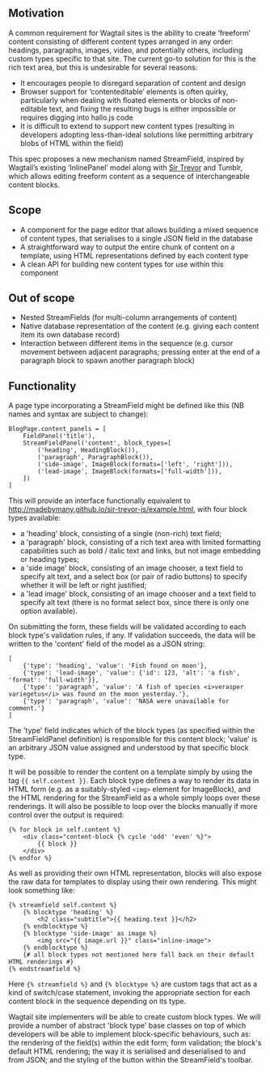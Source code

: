 ## Motivation

A common requirement for Wagtail sites is the ability to create ‘freeform’ content consisting of different content types arranged in any order: headings, paragraphs, images, video, and potentially others, including custom types specific to that site. The current go-to solution for this is the rich text area, but this is undesirable for several reasons:

* It encourages people to disregard separation of content and design
* Browser support for ‘contenteditable’ elements is often quirky, particularly when dealing with floated elements or blocks of non-editable text, and fixing the resulting bugs is either impossible or requires digging into hallo.js code
* It is difficult to extend to support new content types (resulting in developers adopting less-than-ideal solutions like permitting arbitrary blobs of HTML within the field)

This spec proposes a new mechanism named StreamField, inspired by Wagtail’s existing ‘InlinePanel’ model along with [Sir Trevor](http://madebymany.github.io/sir-trevor-js/) and Tumblr, which allows editing freeform content as a sequence of interchangeable content blocks.

## Scope

* A component for the page editor that allows building a mixed sequence of content types, that serialises to a single JSON field in the database
* A straightforward way to output the entire chunk of content on a template, using HTML representations defined by each content type
* A clean API for building new content types for use within this component

## Out of scope

* Nested StreamFields (for multi-column arrangements of content)
* Native database representation of the content (e.g. giving each content item its own database record)
* Interaction between different items in the sequence (e.g. cursor movement between adjacent paragraphs; pressing enter at the end of a paragraph block to spawn another paragraph block)

## Functionality

A page type incorporating a StreamField might be defined like this (NB names and syntax are subject to change):

    BlogPage.content_panels = [
        FieldPanel('title'),
        StreamFieldPanel('content', block_types=[
            ('heading', HeadingBlock()),
            ('paragraph', ParagraphBlock()),
            ('side-image', ImageBlock(formats=['left', 'right'])),
            ('lead-image', ImageBlock(formats=['full-width'])),
        ])
    ]

This will provide an interface functionally equivalent to http://madebymany.github.io/sir-trevor-js/example.html, with four block types available:

* a 'heading' block, consisting of a single (non-rich) text field;
* a 'paragraph' block, consisting of a rich text area with limited formatting capabilities such as bold / italic text and links, but not image embedding or heading types;
* a 'side image' block, consisting of an image chooser, a text field to specify alt text, and a select box (or pair of radio buttons) to specify whether it will be left or right justified;
* a 'lead image' block, consisting of an image chooser and a text field to specify alt text (there is no format select box, since there is only one option available).

On submitting the form, these fields will be validated according to each block type's validation rules, if any. If validation succeeds, the data will be written to the 'content' field of the model as a JSON string:

    [
        {'type': 'heading', 'value': 'Fish found on moon'},
        {'type': 'lead-image', 'value': {'id': 123, 'alt': 'a fish', 'format': 'full-width'}},
        {'type': 'paragraph', 'value': 'A fish of species <i>verasper variegetus</i> was found on the moon yesterday.'},
        {'type': 'paragraph', 'value': 'NASA were unavailable for comment.'}
    ]

The 'type' field indicates which of the block types (as specified within the StreamFieldPanel definition) is responsible for this content block; 'value' is an arbitrary JSON value assigned and understood by that specific block type.

It will be possible to render the content on a template simply by using the tag `{{ self.content }}`. Each block type defines a way to render its data in HTML form (e.g. as a suitably-styled `<img>` element for ImageBlock), and the HTML rendering for the StreamField as a whole simply loops over these renderings. It will also be possible to loop over the blocks manually if more control over the output is required:

    {% for block in self.content %}
        <div class="content-block {% cycle 'odd' 'even' %}">
            {{ block }}
        </div>
    {% endfor %}

As well as providing their own HTML representation, blocks will also expose the raw data for templates to display using their own rendering. This might look something like:

    {% streamfield self.content %}
        {% blocktype 'heading' %}
            <h2 class="subtitle">{{ heading.text }}</h2>
        {% endblocktype %}
        {% blocktype 'side-image' as image %}
            <img src="{{ image.url }}" class="inline-image">
        {% endblocktype %}
        {# all block types not mentioned here fall back on their default HTML renderings #}
    {% endstreamfield %}

Here `{% streamfield %}` and `{% blocktype %}` are custom tags that act as a kind of switch/case statement, invoking the appropriate section for each content block in the sequence depending on its type.

Wagtail site implementers will be able to create custom block types. We will provide a number of abstract 'block type' base classes on top of which developers will be able to implement block-specific behaviours, such as: the rendering of the field(s) within the edit form; form validation; the block's default HTML rendering; the way it is serialised and deserialised to and from JSON; and the styling of the button within the StreamField's toolbar.